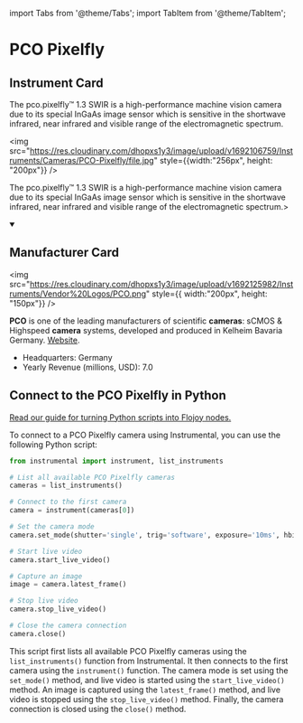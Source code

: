 
import Tabs from '@theme/Tabs';
import TabItem from '@theme/TabItem';

# PCO Pixelfly

## Instrument Card

<div className="flex">

<div>

The pco.pixelfly™ 1.3 SWIR is a high-performance machine vision camera due to its special InGaAs image sensor which is sensitive in the shortwave infrared, near infrared and visible range of the electromagnetic spectrum.

</div>

<img src="https://res.cloudinary.com/dhopxs1y3/image/upload/v1692106759/Instruments/Cameras/PCO-Pixelfly/file.jpg" style={{width:"256px", height: "200px"}} />

</div>

The pco.pixelfly™ 1.3 SWIR is a high-performance machine vision camera due to its special InGaAs image sensor which is sensitive in the shortwave infrared, near infrared and visible range of the electromagnetic spectrum.>

<details open>
<summary><h2>Manufacturer Card</h2></summary>

<img src="https://res.cloudinary.com/dhopxs1y3/image/upload/v1692125982/Instruments/Vendor%20Logos/PCO.png" style={{ width:"200px", height: "150px"}} />

**PCO** is one of the leading manufacturers of scientific **cameras**: sCMOS & Highspeed **camera** systems, developed and produced in Kelheim Bavaria Germany. <a href="https://www.pco-tech.com">Website</a>.

<ul>
  <li>Headquarters: Germany</li>
  <li>Yearly Revenue (millions, USD): 7.0</li>
</ul>
</details>

## Connect to the PCO Pixelfly in Python

[Read our guide for turning Python scripts into Flojoy nodes.](https://docs.flojoy.ai/custom-nodes/creating-custom-node/)


<Tabs>
<TabItem value="Instrumental" label="Instrumental">

To connect to a PCO Pixelfly camera using Instrumental, you can use the following Python script:

```python
from instrumental import instrument, list_instruments

# List all available PCO Pixelfly cameras
cameras = list_instruments()

# Connect to the first camera
camera = instrument(cameras[0])

# Set the camera mode
camera.set_mode(shutter='single', trig='software', exposure='10ms', hbin=1, vbin=1, gain='low', depth=12)

# Start live video
camera.start_live_video()

# Capture an image
image = camera.latest_frame()

# Stop live video
camera.stop_live_video()

# Close the camera connection
camera.close()
```

This script first lists all available PCO Pixelfly cameras using the `list_instruments()` function from Instrumental. It then connects to the first camera using the `instrument()` function. The camera mode is set using the `set_mode()` method, and live video is started using the `start_live_video()` method. An image is captured using the `latest_frame()` method, and live video is stopped using the `stop_live_video()` method. Finally, the camera connection is closed using the `close()` method.

</TabItem>
</Tabs>